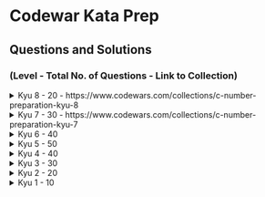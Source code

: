 # Codewar Kata Prep

## Questions and Solutions

### (Level - Total No. of Questions - Link to Collection)

<details>
    <summary> Kyu 8 - 20 - https://www.codewars.com/collections/c-number-preparation-kyu-8 </summary>
    Solutions: https://github.com/chitangchin/CodewarKata/tree/master/Kata/Kyu8
</details>

<details>
    <summary> Kyu 7 - 30 - https://www.codewars.com/collections/c-number-preparation-kyu-7 </summary>
</details>

<details>
    <summary> Kyu 6 - 40 </summary>
</details>

<details>
    <summary> Kyu 5 - 50 </summary>
</details>

<details>
    <summary> Kyu 4 - 40 </summary>
</details>

<details>
    <summary> Kyu 3 - 30 </summary>
</details>

<details>
    <summary> Kyu 2 - 20 </summary>
</details>

<details>
    <summary> Kyu 1 - 10 </summary>
</details>
